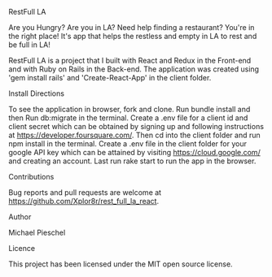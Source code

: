 RestFull LA

Are you Hungry? Are you in LA? Need help finding a restaurant? You're in the right place! It's app that helps the restless and empty in LA to rest and be full in LA!

RestFull LA is a project that I built with React and Redux in the Front-end and with Ruby on Rails in the Back-end. The application was created using 'gem install rails' and 'Create-React-App' in the client folder.

Install Directions

To see the application in browser, fork and clone. Run bundle install and then Run db:migrate in the terminal. Create a .env file for a client id and client secret which can be obtained by signing up and following instructions at https://developer.foursquare.com/. Then cd into the client folder and run npm install in the terminal. Create a .env file in the client folder for your google API key which can be attained by visiting https://cloud.google.com/ and creating an account. Last run rake start to run the app in the browser.

Contributions

Bug reports and pull requests are welcome at https://github.com/Xplor8r/rest_full_la_react.

Author

Michael Pieschel

Licence

This project has been licensed under the MIT open source license.
